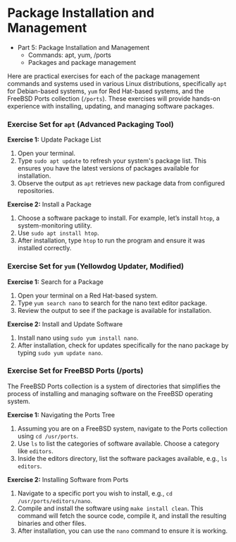 Package Installation and Management
===================================

- Part 5: Package Installation and Management
  - Commands: apt, yum, /ports
  - Packages and package management

Here are practical exercises for each of the package management commands and systems used in various Linux distributions, specifically `apt` for Debian-based systems, `yum` for Red Hat-based systems, and the FreeBSD Ports collection (`/ports`). These exercises will provide hands-on experience with installing, updating, and managing software packages.

### Exercise Set for `apt` (Advanced Packaging Tool)
**Exercise 1:** Update Package List

1. Open your terminal.
2. Type `sudo apt update` to refresh your system's package list. This ensures you have the latest versions of packages available for installation.
3. Observe the output as `apt` retrieves new package data from configured repositories.

**Exercise 2:** Install a Package

1. Choose a software package to install. For example, let’s install `htop`, a system-monitoring utility.
2. Use `sudo apt install htop`.
3. After installation, type `htop` to run the program and ensure it was installed correctly.

### Exercise Set for `yum` (Yellowdog Updater, Modified)
**Exercise 1:** Search for a Package

1. Open your terminal on a Red Hat-based system.
2. Type `yum search nano` to search for the nano text editor package.
3. Review the output to see if the package is available for installation.

**Exercise 2:** Install and Update Software

1. Install nano using `sudo yum install nano`.
2. After installation, check for updates specifically for the nano package by typing `sudo yum update nano`.

### Exercise Set for FreeBSD Ports (/ports)
The FreeBSD Ports collection is a system of directories that simplifies the process of installing and managing software on the FreeBSD operating system.

**Exercise 1:** Navigating the Ports Tree

1. Assuming you are on a FreeBSD system, navigate to the Ports collection using `cd /usr/ports`.
2. Use `ls` to list the categories of software available. Choose a category like `editors`.
3. Inside the editors directory, list the software packages available, e.g., `ls editors`.

**Exercise 2:** Installing Software from Ports

1. Navigate to a specific port you wish to install, e.g., `cd /usr/ports/editors/nano`.
2. Compile and install the software using `make install clean`. This command will fetch the source code, compile it, and install the resulting binaries and other files.
3. After installation, you can use the `nano` command to ensure it is working.

